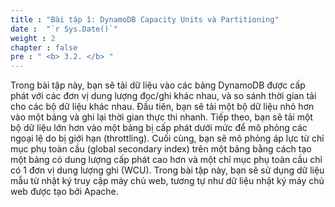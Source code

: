 ```yaml
---
title : "Bài tập 1: DynamoDB Capacity Units và Partitioning"
date :  "`r Sys.Date()`" 
weight : 2
chapter : false
pre : " <b> 3.2. </b> "
---
```


Trong bài tập này, bạn sẽ tải dữ liệu vào các bảng DynamoDB được cấp phát với các đơn vị dung lượng đọc/ghi khác nhau, và so sánh thời gian tải cho các bộ dữ liệu khác nhau. Đầu tiên, bạn sẽ tải một bộ dữ liệu nhỏ hơn vào một bảng và ghi lại thời gian thực thi nhanh. Tiếp theo, bạn sẽ tải một bộ dữ liệu lớn hơn vào một bảng bị cấp phát dưới mức để mô phỏng các ngoại lệ do bị giới hạn (throttling). Cuối cùng, bạn sẽ mô phỏng áp lực từ chỉ mục phụ toàn cầu (global secondary index) trên một bảng bằng cách tạo một bảng có dung lượng cấp phát cao hơn và một chỉ mục phụ toàn cầu chỉ có 1 đơn vị dung lượng ghi (WCU). Trong bài tập này, bạn sẽ sử dụng dữ liệu mẫu từ nhật ký truy cập máy chủ web, tương tự như dữ liệu nhật ký máy chủ web được tạo bởi Apache.